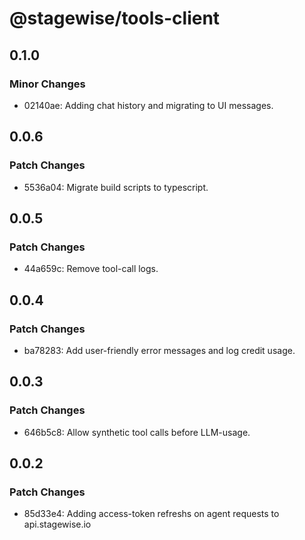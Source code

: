 # @stagewise/tools-client

## 0.1.0

### Minor Changes

- 02140ae: Adding chat history and migrating to UI messages.

## 0.0.6

### Patch Changes

- 5536a04: Migrate build scripts to typescript.

## 0.0.5

### Patch Changes

- 44a659c: Remove tool-call logs.

## 0.0.4

### Patch Changes

- ba78283: Add user-friendly error messages and log credit usage.

## 0.0.3

### Patch Changes

- 646b5c8: Allow synthetic tool calls before LLM-usage.

## 0.0.2

### Patch Changes

- 85d33e4: Adding access-token refreshs on agent requests to api.stagewise.io
